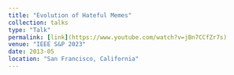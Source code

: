 ```yaml
---
title: "Evolution of Hateful Memes"
collection: talks
type: "Talk"
permalink: [link](https://www.youtube.com/watch?v=jBn7CCfZr7s)
venue: "IEEE S&P 2023"
date: 2013-05
location: "San Francisco, California"
---
```

